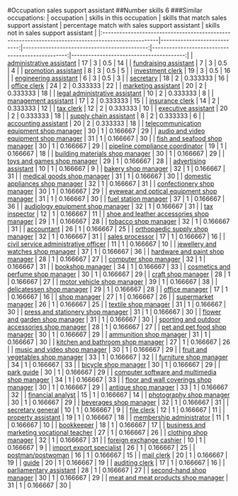 #Occupation sales support assistant
##Number skills 6
###Similar occupations:
| occupation                                                                                        |   skills in this occupation |   skills that match sales support assistant |   percentage match with sales support assistant |   skills not in sales support assistant |
|:--------------------------------------------------------------------------------------------------|----------------------------:|--------------------------------------------:|------------------------------------------------:|----------------------------------------:|
| [administrative assistant](administrative_assistant.md)                                           |                          17 |                                           3 |                                        0.5      |                                      14 |
| [fundraising assistant](fundraising_assistant.md)                                                 |                           7 |                                           3 |                                        0.5      |                                       4 |
| [promotion assistant](promotion_assistant.md)                                                     |                           8 |                                           3 |                                        0.5      |                                       5 |
| [investment clerk](investment_clerk.md)                                                           |                          19 |                                           3 |                                        0.5      |                                      16 |
| [engineering assistant](engineering_assistant.md)                                                 |                           6 |                                           3 |                                        0.5      |                                       3 |
| [secretary](secretary.md)                                                                         |                          18 |                                           2 |                                        0.333333 |                                      16 |
| [office clerk](office_clerk.md)                                                                   |                          24 |                                           2 |                                        0.333333 |                                      22 |
| [marketing assistant](marketing_assistant.md)                                                     |                          20 |                                           2 |                                        0.333333 |                                      18 |
| [legal administrative assistant](legal_administrative_assistant.md)                               |                          10 |                                           2 |                                        0.333333 |                                       8 |
| [management assistant](management_assistant.md)                                                   |                          17 |                                           2 |                                        0.333333 |                                      15 |
| [insurance clerk](insurance_clerk.md)                                                             |                          14 |                                           2 |                                        0.333333 |                                      12 |
| [tax clerk](tax_clerk.md)                                                                         |                          12 |                                           2 |                                        0.333333 |                                      10 |
| [executive assistant](executive_assistant.md)                                                     |                          20 |                                           2 |                                        0.333333 |                                      18 |
| [supply chain assistant](supply_chain_assistant.md)                                               |                           8 |                                           2 |                                        0.333333 |                                       6 |
| [accounting assistant](accounting_assistant.md)                                                   |                          20 |                                           2 |                                        0.333333 |                                      18 |
| [telecommunication equipment shop manager](telecommunication_equipment_shop_manager.md)           |                          30 |                                           1 |                                        0.166667 |                                      29 |
| [audio and video equipment shop manager](audio_and_video_equipment_shop_manager.md)               |                          31 |                                           1 |                                        0.166667 |                                      30 |
| [fish and seafood shop manager](fish_and_seafood_shop_manager.md)                                 |                          30 |                                           1 |                                        0.166667 |                                      29 |
| [pipeline compliance coordinator](pipeline_compliance_coordinator.md)                             |                          19 |                                           1 |                                        0.166667 |                                      18 |
| [building materials shop manager](building_materials_shop_manager.md)                             |                          30 |                                           1 |                                        0.166667 |                                      29 |
| [toys and games shop manager](toys_and_games_shop_manager.md)                                     |                          29 |                                           1 |                                        0.166667 |                                      28 |
| [advertising assistant](advertising_assistant.md)                                                 |                          10 |                                           1 |                                        0.166667 |                                       9 |
| [bakery shop manager](bakery_shop_manager.md)                                                     |                          32 |                                           1 |                                        0.166667 |                                      31 |
| [medical goods shop manager](medical_goods_shop_manager.md)                                       |                          31 |                                           1 |                                        0.166667 |                                      30 |
| [domestic appliances shop manager](domestic_appliances_shop_manager.md)                           |                          32 |                                           1 |                                        0.166667 |                                      31 |
| [confectionery shop manager](confectionery_shop_manager.md)                                       |                          30 |                                           1 |                                        0.166667 |                                      29 |
| [eyewear and optical equipment shop manager](eyewear_and_optical_equipment_shop_manager.md)       |                          31 |                                           1 |                                        0.166667 |                                      30 |
| [fuel station manager](fuel_station_manager.md)                                                   |                          37 |                                           1 |                                        0.166667 |                                      36 |
| [audiology equipment shop manager](audiology_equipment_shop_manager.md)                           |                          32 |                                           1 |                                        0.166667 |                                      31 |
| [tax inspector](tax_inspector.md)                                                                 |                          12 |                                           1 |                                        0.166667 |                                      11 |
| [shoe and leather accessories shop manager](shoe_and_leather_accessories_shop_manager.md)         |                          29 |                                           1 |                                        0.166667 |                                      28 |
| [tobacco shop manager](tobacco_shop_manager.md)                                                   |                          32 |                                           1 |                                        0.166667 |                                      31 |
| [accountant](accountant.md)                                                                       |                          26 |                                           1 |                                        0.166667 |                                      25 |
| [orthopaedic supply shop manager](orthopaedic_supply_shop_manager.md)                             |                          32 |                                           1 |                                        0.166667 |                                      31 |
| [sales processor](sales_processor.md)                                                             |                          17 |                                           1 |                                        0.166667 |                                      16 |
| [civil service administrative officer](civil_service_administrative_officer.md)                   |                          11 |                                           1 |                                        0.166667 |                                      10 |
| [jewellery and watches shop manager](jewellery_and_watches_shop_manager.md)                       |                          37 |                                           1 |                                        0.166667 |                                      36 |
| [hardware and paint shop manager](hardware_and_paint_shop_manager.md)                             |                          28 |                                           1 |                                        0.166667 |                                      27 |
| [computer shop manager](computer_shop_manager.md)                                                 |                          32 |                                           1 |                                        0.166667 |                                      31 |
| [bookshop manager](bookshop_manager.md)                                                           |                          34 |                                           1 |                                        0.166667 |                                      33 |
| [cosmetics and perfume shop manager](cosmetics_and_perfume_shop_manager.md)                       |                          30 |                                           1 |                                        0.166667 |                                      29 |
| [craft shop manager](craft_shop_manager.md)                                                       |                          28 |                                           1 |                                        0.166667 |                                      27 |
| [motor vehicle shop manager](motor_vehicle_shop_manager.md)                                       |                          39 |                                           1 |                                        0.166667 |                                      38 |
| [delicatessen shop manager](delicatessen_shop_manager.md)                                         |                          29 |                                           1 |                                        0.166667 |                                      28 |
| [office manager](office_manager.md)                                                               |                          17 |                                           1 |                                        0.166667 |                                      16 |
| [shop manager](shop_manager.md)                                                                   |                          27 |                                           1 |                                        0.166667 |                                      26 |
| [supermarket manager](supermarket_manager.md)                                                     |                          26 |                                           1 |                                        0.166667 |                                      25 |
| [textile shop manager](textile_shop_manager.md)                                                   |                          31 |                                           1 |                                        0.166667 |                                      30 |
| [press and stationery shop manager](press_and_stationery_shop_manager.md)                         |                          31 |                                           1 |                                        0.166667 |                                      30 |
| [flower and garden shop manager](flower_and_garden_shop_manager.md)                               |                          31 |                                           1 |                                        0.166667 |                                      30 |
| [sporting and outdoor accessories shop manager](sporting_and_outdoor_accessories_shop_manager.md) |                          28 |                                           1 |                                        0.166667 |                                      27 |
| [pet and pet food shop manager](pet_and_pet_food_shop_manager.md)                                 |                          30 |                                           1 |                                        0.166667 |                                      29 |
| [ammunition shop manager](ammunition_shop_manager.md)                                             |                          31 |                                           1 |                                        0.166667 |                                      30 |
| [kitchen and bathroom shop manager](kitchen_and_bathroom_shop_manager.md)                         |                          27 |                                           1 |                                        0.166667 |                                      26 |
| [music and video shop manager](music_and_video_shop_manager.md)                                   |                          30 |                                           1 |                                        0.166667 |                                      29 |
| [fruit and vegetables shop manager](fruit_and_vegetables_shop_manager.md)                         |                          33 |                                           1 |                                        0.166667 |                                      32 |
| [furniture shop manager](furniture_shop_manager.md)                                               |                          34 |                                           1 |                                        0.166667 |                                      33 |
| [bicycle shop manager](bicycle_shop_manager.md)                                                   |                          30 |                                           1 |                                        0.166667 |                                      29 |
| [park guide](park_guide.md)                                                                       |                          30 |                                           1 |                                        0.166667 |                                      29 |
| [computer software and multimedia shop manager](computer_software_and_multimedia_shop_manager.md) |                          34 |                                           1 |                                        0.166667 |                                      33 |
| [floor and wall coverings shop manager](floor_and_wall_coverings_shop_manager.md)                 |                          30 |                                           1 |                                        0.166667 |                                      29 |
| [antique shop manager](antique_shop_manager.md)                                                   |                          33 |                                           1 |                                        0.166667 |                                      32 |
| [financial analyst](financial_analyst.md)                                                         |                          15 |                                           1 |                                        0.166667 |                                      14 |
| [photography shop manager](photography_shop_manager.md)                                           |                          30 |                                           1 |                                        0.166667 |                                      29 |
| [beverages shop manager](beverages_shop_manager.md)                                               |                          32 |                                           1 |                                        0.166667 |                                      31 |
| [secretary general](secretary_general.md)                                                         |                          10 |                                           1 |                                        0.166667 |                                       9 |
| [file clerk](file_clerk.md)                                                                       |                          12 |                                           1 |                                        0.166667 |                                      11 |
| [property assistant](property_assistant.md)                                                       |                          19 |                                           1 |                                        0.166667 |                                      18 |
| [membership administrator](membership_administrator.md)                                           |                          11 |                                           1 |                                        0.166667 |                                      10 |
| [bookkeeper](bookkeeper.md)                                                                       |                          18 |                                           1 |                                        0.166667 |                                      17 |
| [business and marketing vocational teacher](business_and_marketing_vocational_teacher.md)         |                          27 |                                           1 |                                        0.166667 |                                      26 |
| [clothing shop manager](clothing_shop_manager.md)                                                 |                          32 |                                           1 |                                        0.166667 |                                      31 |
| [foreign exchange cashier](foreign_exchange_cashier.md)                                           |                          10 |                                           1 |                                        0.166667 |                                       9 |
| [import export specialist](import_export_specialist.md)                                           |                          26 |                                           1 |                                        0.166667 |                                      25 |
| [postman/postwoman](postman-postwoman.md)                                                         |                          16 |                                           1 |                                        0.166667 |                                      15 |
| [mail clerk](mail_clerk.md)                                                                       |                          20 |                                           1 |                                        0.166667 |                                      19 |
| [guide](guide.md)                                                                                 |                          20 |                                           1 |                                        0.166667 |                                      19 |
| [auditing clerk](auditing_clerk.md)                                                               |                          17 |                                           1 |                                        0.166667 |                                      16 |
| [parliamentary assistant](parliamentary_assistant.md)                                             |                          28 |                                           1 |                                        0.166667 |                                      27 |
| [second-hand shop manager](second-hand_shop_manager.md)                                           |                          30 |                                           1 |                                        0.166667 |                                      29 |
| [meat and meat products shop manager](meat_and_meat_products_shop_manager.md)                     |                          31 |                                           1 |                                        0.166667 |                                      30 |
